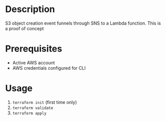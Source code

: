 # Description
S3 object creation event funnels through SNS to a Lambda function. This is a proof of concept

# Prerequisites
* Active AWS account
* AWS credentials configured for CLI

# Usage
1. `terraform init` (first time only)
2. `terraform validate`
3. `terraform apply`
